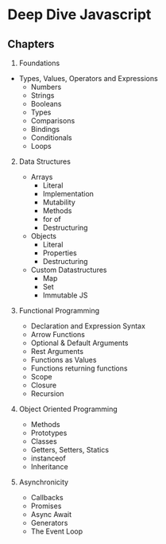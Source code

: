 # Deep Dive Javascript

## Chapters

1. Foundations

- Types, Values, Operators and Expressions
  - Numbers
  - Strings
  - Booleans
  - Types
  - Comparisons
  - Bindings
  - Conditionals
  - Loops

2. Data Structures

   - Arrays
     - Literal
     - Implementation
     - Mutability
     - Methods
     - for of
     - Destructuring
   - Objects
     - Literal
     - Properties
     - Destructuring
   - Custom Datastructures
     - Map
     - Set
     - Immutable JS

3. Functional Programming

   - Declaration and Expression Syntax
   - Arrow Functions
   - Optional & Default Arguments
   - Rest Arguments
   - Functions as Values
   - Functions returning functions
   - Scope
   - Closure
   - Recursion

4. Object Oriented Programming

   - Methods
   - Prototypes
   - Classes
   - Getters, Setters, Statics
   - instanceof
   - Inheritance

5. Asynchronicity

   - Callbacks
   - Promises
   - Async Await
   - Generators
   - The Event Loop
